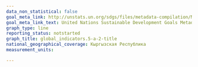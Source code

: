 ```yaml
---
data_non_statistical: false
goal_meta_link: http://unstats.un.org/sdgs/files/metadata-compilation/Metadata-Goal-5.pdf
goal_meta_link_text: United Nations Sustainable Development Goals Metadata (pdf 634kB)
graph_type: line
reporting_status: notstarted
graph_title: global_indicators.5-a-2-title
national_geographical_coverage: Кыргызская Республика
measurement_units: 

---
```

